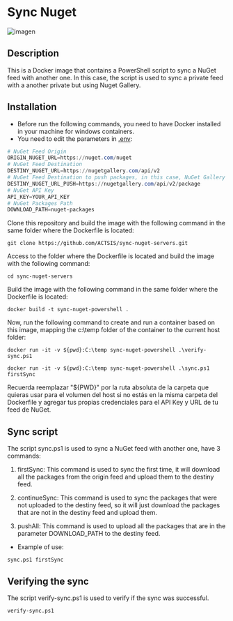 # Sync Nuget

![imagen](https://user-images.githubusercontent.com/61068392/236031029-78c192db-d2d0-4dbf-8dc3-1cdab57e4312.png)

## Description

This is a Docker image that contains a PowerShell script to sync a NuGet feed with another one. In this case, the script is used to sync a private feed with a another private but using Nuget Gallery.

## Installation

- Before run the following commands, you need to have Docker installed in your machine for windows containers.
- You need to edit the parameters in [.env](.env):

```ps1
# NuGet Feed Origin
ORIGIN_NUGET_URL=https://nuget.com/nuget
# NuGet Feed Destination
DESTINY_NUGET_URL=https://nugetgallery.com/api/v2
# NuGet Feed Destination to push packages, in this case, NuGet Gallery improve v2 API then the path is different "api/v2/package"
DESTINY_NUGET_URL_PUSH=https://nugetgallery.com/api/v2/package
# NuGet API Key
API_KEY=YOUR_API_KEY
# NuGet Packages Path
DOWNLOAD_PATH=nuget-packages

```

Clone this repository and build the image with the following command in the same folder where the Dockerfile is located:

```cli
git clone https://github.com/ACTSIS/sync-nuget-servers.git
```

Access to the folder where the Dockerfile is located and build the image with the following command:

```cli
cd sync-nuget-servers
```

Build the image with the following command in the same folder where the Dockerfile is located:

```cli
docker build -t sync-nuget-powershell .
```

Now, run the following command to create and run a container based on this image, mapping the c:\temp folder of the container to the current host folder:

```cli
docker run -it -v ${pwd}:C:\temp sync-nuget-powershell .\verify-sync.ps1
```

```cli
docker run -it -v ${pwd}:C:\temp sync-nuget-powershell .\sync.ps1 firstSync
```

Recuerda reemplazar "${PWD}" por la ruta absoluta de la carpeta que quieras usar para el volumen del host si no estás en la misma carpeta del Dockerfile y agregar tus propias credenciales para el API Key y URL de tu feed de NuGet.

## Sync script

The script sync.ps1 is used to sync a NuGet feed with another one, have 3 commands:

1. firstSync: This command is used to sync the first time, it will download all the packages from the origin feed and upload them to the destiny feed.

2. continueSync: This command is used to sync the packages that were not uploaded to the destiny feed, so it will just download the packages that are not in the destiny feed and upload them.

3. pushAll: This command is used to upload all the packages that are in the parameter DOWNLOAD_PATH to the destiny feed.

- Example of use:

```cli
sync.ps1 firstSync
```

## Verifying the sync

The script verify-sync.ps1 is used to verify if the sync was successful.

```cli
verify-sync.ps1
```
